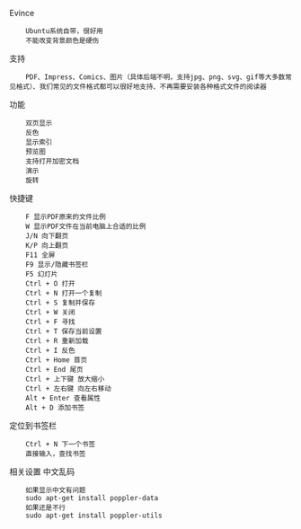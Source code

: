 Evince

        Ubuntu系统自带，很好用
        不能改变背景颜色是硬伤

支持

        PDF、Impress、Comics、图片（具体后端不明，支持jpg、png、svg、gif等大多数常见格式）、我们常见的文件格式都可以很好地支持、不再需要安装各种格式文件的阅读器

功能

        双页显示
        反色
        显示索引
        预览图
        支持打开加密文档
        演示
        旋转

快捷键

        F 显示PDF原来的文件比例
        W 显示PDF文件在当前电脑上合适的比例
        J/N 向下翻页
        K/P 向上翻页
        F11 全屏
        F9 显示/隐藏书签栏
        F5 幻灯片
        Ctrl + O 打开
        Ctrl + N 打开一个复制
        Ctrl + S 复制并保存
        Ctrl + W 关闭
        Ctrl + F 寻找
        Ctrl + T 保存当前设置
        Ctrl + R 重新加载
        Ctrl + I 反色
        Ctrl + Home 首页
        Ctrl + End 尾页
        Ctrl + 上下键 放大缩小
        Ctrl + 左右键 向左右移动
        Alt + Enter 查看属性
        Alt + D 添加书签

定位到书签栏

        Ctrl + N 下一个书签
        直接输入，查找书签

相关设置
中文乱码

        如果显示中文有问题
        sudo apt-get install poppler-data
        如果还是不行
        sudo apt-get install poppler-utils